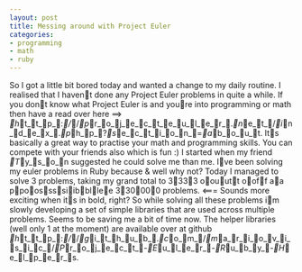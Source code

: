 ```yaml
---
layout: post
title: Messing around with Project Euler
categories:
- programming
- math
- ruby
---
```

So I got a little bit bored today and wanted a change to my daily routine. I
realised that I havent done any Project Euler problems in quite a while. If
you dont know what Project Euler is and youre into programming or math then
have a read over here ==> _h_t_t_p_:_/_/_p_r_o_j_e_c_t_e_u_l_e_r_._n_e_t_/_i_n_d_e_x_._p_h_p_?_s_e_c_t_i_o_n_=_a_b_o_u_t. Its
basically a great way to practise your math and programming skills. You can
compete with your friends also which is fun :) I started when my friend _T_y_s_o_n
suggested he could solve me than me.
Ive been solving my euler problems in Ruby because & well why not? Today I
managed to solve 3 problems, taking my grand total to 3333 oouutt ooff aa ppoossssiibbllee 330000
problems. <=== Sounds more exciting when its in bold, right?
So while solving all these problems im slowly developing a set of simple
libraries that are used across multiple problems. Seems to be saving me a bit
of time now. The helper libraries (well only 1 at the moment) are available
over at github _h_t_t_p_:_/_/_g_i_t_h_u_b_._c_o_m_/_m_a_r_i_o_v_i_s_i_c_/_P_r_o_j_e_c_t_-_E_u_l_e_r_-_R_u_b_y_-_H_e_l_p_e_r_s.
